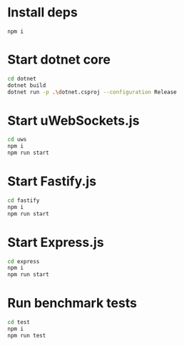 # Install deps
`npm i`

# Start dotnet core
```bash
cd dotnet
dotnet build
dotnet run -p .\dotnet.csproj --configuration Release
```

# Start uWebSockets.js
```bash
cd uws
npm i
npm run start
```

# Start Fastify.js
```bash
cd fastify
npm i
npm run start
```

# Start Express.js
```bash
cd express
npm i
npm run start
```

# Run benchmark tests
```bash
cd test
npm i
npm run test
```
